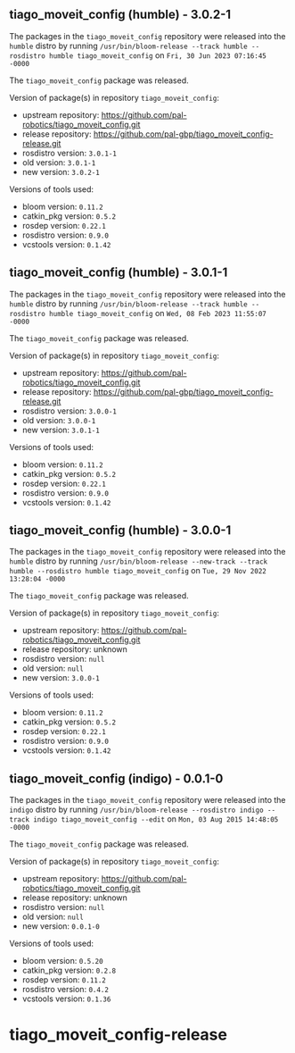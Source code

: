 ## tiago_moveit_config (humble) - 3.0.2-1

The packages in the `tiago_moveit_config` repository were released into the `humble` distro by running `/usr/bin/bloom-release --track humble --rosdistro humble tiago_moveit_config` on `Fri, 30 Jun 2023 07:16:45 -0000`

The `tiago_moveit_config` package was released.

Version of package(s) in repository `tiago_moveit_config`:

- upstream repository: https://github.com/pal-robotics/tiago_moveit_config.git
- release repository: https://github.com/pal-gbp/tiago_moveit_config-release.git
- rosdistro version: `3.0.1-1`
- old version: `3.0.1-1`
- new version: `3.0.2-1`

Versions of tools used:

- bloom version: `0.11.2`
- catkin_pkg version: `0.5.2`
- rosdep version: `0.22.1`
- rosdistro version: `0.9.0`
- vcstools version: `0.1.42`


## tiago_moveit_config (humble) - 3.0.1-1

The packages in the `tiago_moveit_config` repository were released into the `humble` distro by running `/usr/bin/bloom-release --track humble --rosdistro humble tiago_moveit_config` on `Wed, 08 Feb 2023 11:55:07 -0000`

The `tiago_moveit_config` package was released.

Version of package(s) in repository `tiago_moveit_config`:

- upstream repository: https://github.com/pal-robotics/tiago_moveit_config.git
- release repository: https://github.com/pal-gbp/tiago_moveit_config-release.git
- rosdistro version: `3.0.0-1`
- old version: `3.0.0-1`
- new version: `3.0.1-1`

Versions of tools used:

- bloom version: `0.11.2`
- catkin_pkg version: `0.5.2`
- rosdep version: `0.22.1`
- rosdistro version: `0.9.0`
- vcstools version: `0.1.42`


## tiago_moveit_config (humble) - 3.0.0-1

The packages in the `tiago_moveit_config` repository were released into the `humble` distro by running `/usr/bin/bloom-release --new-track --track humble --rosdistro humble tiago_moveit_config` on `Tue, 29 Nov 2022 13:28:04 -0000`

The `tiago_moveit_config` package was released.

Version of package(s) in repository `tiago_moveit_config`:

- upstream repository: https://github.com/pal-robotics/tiago_moveit_config.git
- release repository: unknown
- rosdistro version: `null`
- old version: `null`
- new version: `3.0.0-1`

Versions of tools used:

- bloom version: `0.11.2`
- catkin_pkg version: `0.5.2`
- rosdep version: `0.22.1`
- rosdistro version: `0.9.0`
- vcstools version: `0.1.42`


## tiago_moveit_config (indigo) - 0.0.1-0

The packages in the `tiago_moveit_config` repository were released into the `indigo` distro by running `/usr/bin/bloom-release --rosdistro indigo --track indigo tiago_moveit_config --edit` on `Mon, 03 Aug 2015 14:48:05 -0000`

The `tiago_moveit_config` package was released.

Version of package(s) in repository `tiago_moveit_config`:
- upstream repository: https://github.com/pal-robotics/tiago_moveit_config.git
- release repository: unknown
- rosdistro version: `null`
- old version: `null`
- new version: `0.0.1-0`

Versions of tools used:
- bloom version: `0.5.20`
- catkin_pkg version: `0.2.8`
- rosdep version: `0.11.2`
- rosdistro version: `0.4.2`
- vcstools version: `0.1.36`


# tiago_moveit_config-release
